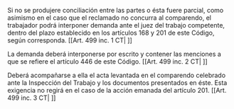Si no se produjere conciliación entre las partes o ésta fuere parcial, como asimismo en el caso que el reclamado no concurra al comparendo, el trabajador podrá interponer demanda ante el juez del trabajo competente, dentro del plazo establecido en los artículos 168 y 201 de este Código, según corresponda. [[Art. 499 inc. 1 CT| ]]

La demanda deberá interponerse por escrito y contener las menciones a que se refiere el artículo 446 de este Código. [[Art. 499 inc. 2 CT| ]]

Deberá acompañarse a ella el acta levantada en el comparendo celebrado ante la Inspección del Trabajo y los documentos presentados en éste. Esta exigencia no regirá en el caso de la acción emanada del artículo 201. [[Art. 499 inc. 3 CT| ]]